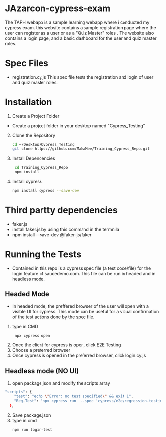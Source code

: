 # JAzarcon-cypress-exam


The TAPH webapp is a sample learning webapp where i conducted my cypress exam. this website contains a sample registration page where the user can register as a user or as a "Quiz Master" roles . The website also contains a login page, and a basic dashboard for the user and quiz master roles.

# Spec Files
- registration.cy.js
    This spec file tests the registration and login of user and quiz master roles.


# Installation
1. Create a Project Folder
  - Create a project folder in your desktop named "Cypress_Testing" 
2. Clone the Repository
    ```bash
    cd ~/Desktop/Cypress_Testing
    git clone https://github.com/MaNaMee/Training_Cypress_Repo.git
    ```
3. Install Dependencies
   ```bash
    cd Training_Cypress_Repo
    npm install
    ```
4. Install cypress
   ``` bash
   npm install cypress --save-dev
   ```

# Third partty dependencies
- faker.js
 - install faker.js by using this command in the termnila
 - npm install --save-dev @faker-js/faker
   
# Running the Tests
 - Contained in this repo is a cypress spec file (a test code/file) for the login feature of saucedemo.com. This file can be run in headed and in headless mode.

## Headed Mode
 - In headed mode, the preffered browser of the user will open with a visible UI for cypress. This mode can be useful for a visual confirmation of the test actions done by the spec file.

1. type in CMD
   ```bash
    npx cypress open
    ```
2. Once the client for cypress is open, click E2E Testing
3. Choose a preferred browser
4. Once cypress is opened in the preferred browser, click login.cy.js

## Headless mode (NO UI)

1. open package.json and modify the scripts array
``` bash
"scripts": {
    "test": "echo \"Error: no test specified\" && exit 1",
    "Reg-Test": "npx cypress run  --spec 'cypress/e2e/regression-testing/registration.cy.js' --browser chrome" 
  },
```
2. Save package.json
3. type in cmd
   ``` bash
   npm run login-test
   ```

